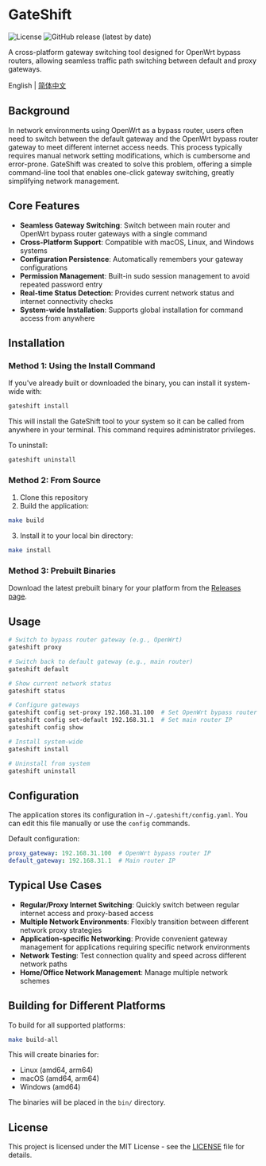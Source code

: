 # GateShift

![License](https://img.shields.io/github/license/ourines/GateShift)
![GitHub release (latest by date)](https://img.shields.io/github/v/release/ourines/GateShift)

A cross-platform gateway switching tool designed for OpenWrt bypass routers, allowing seamless traffic path switching between default and proxy gateways.

English | [简体中文](./README.md)

## Background

In network environments using OpenWrt as a bypass router, users often need to switch between the default gateway and the OpenWrt bypass router gateway to meet different internet access needs. This process typically requires manual network setting modifications, which is cumbersome and error-prone. GateShift was created to solve this problem, offering a simple command-line tool that enables one-click gateway switching, greatly simplifying network management.

## Core Features

- **Seamless Gateway Switching**: Switch between main router and OpenWrt bypass router gateways with a single command
- **Cross-Platform Support**: Compatible with macOS, Linux, and Windows systems
- **Configuration Persistence**: Automatically remembers your gateway configurations
- **Permission Management**: Built-in sudo session management to avoid repeated password entry
- **Real-time Status Detection**: Provides current network status and internet connectivity checks
- **System-wide Installation**: Supports global installation for command access from anywhere

## Installation

### Method 1: Using the Install Command

If you've already built or downloaded the binary, you can install it system-wide with:

```bash
gateshift install
```

This will install the GateShift tool to your system so it can be called from anywhere in your terminal. This command requires administrator privileges.

To uninstall:

```bash
gateshift uninstall
```

### Method 2: From Source

1. Clone this repository
2. Build the application:

```bash
make build
```

3. Install it to your local bin directory:

```bash
make install
```

### Method 3: Prebuilt Binaries

Download the latest prebuilt binary for your platform from the [Releases page](https://github.com/ourines/GateShift/releases).

## Usage

```bash
# Switch to bypass router gateway (e.g., OpenWrt)
gateshift proxy

# Switch back to default gateway (e.g., main router)
gateshift default

# Show current network status
gateshift status

# Configure gateways
gateshift config set-proxy 192.168.31.100  # Set OpenWrt bypass router IP
gateshift config set-default 192.168.31.1  # Set main router IP
gateshift config show

# Install system-wide
gateshift install

# Uninstall from system
gateshift uninstall
```

## Configuration

The application stores its configuration in `~/.gateshift/config.yaml`. You can edit this file manually or use the `config` commands.

Default configuration:

```yaml
proxy_gateway: 192.168.31.100  # OpenWrt bypass router IP
default_gateway: 192.168.31.1  # Main router IP
```

## Typical Use Cases

- **Regular/Proxy Internet Switching**: Quickly switch between regular internet access and proxy-based access
- **Multiple Network Environments**: Flexibly transition between different network proxy strategies
- **Application-specific Networking**: Provide convenient gateway management for applications requiring specific network environments
- **Network Testing**: Test connection quality and speed across different network paths
- **Home/Office Network Management**: Manage multiple network schemes

## Building for Different Platforms

To build for all supported platforms:

```bash
make build-all
```

This will create binaries for:
- Linux (amd64, arm64)
- macOS (amd64, arm64)
- Windows (amd64)

The binaries will be placed in the `bin/` directory.

## License

This project is licensed under the MIT License - see the [LICENSE](LICENSE) file for details. 